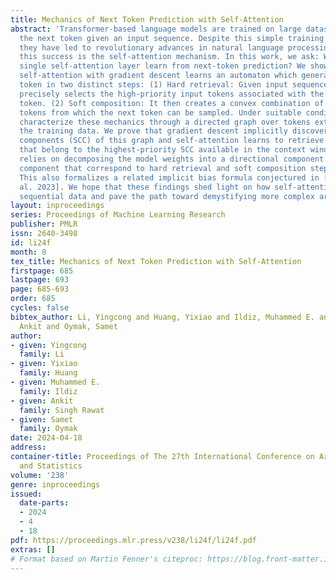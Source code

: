 ```yaml
---
title: Mechanics of Next Token Prediction with Self-Attention
abstract: 'Transformer-based language models are trained on large datasets to predict
  the next token given an input sequence. Despite this simple training objective,
  they have led to revolutionary advances in natural language processing. Underlying
  this success is the self-attention mechanism. In this work, we ask: What does a
  single self-attention layer learn from next-token prediction? We show that training
  self-attention with gradient descent learns an automaton which generates the next
  token in two distinct steps: (1) Hard retrieval: Given input sequence, self-attention
  precisely selects the high-priority input tokens associated with the last input
  token. (2) Soft composition: It then creates a convex combination of the high-priority
  tokens from which the next token can be sampled. Under suitable conditions, we rigorously
  characterize these mechanics through a directed graph over tokens extracted from
  the training data. We prove that gradient descent implicitly discovers the strongly-connected
  components (SCC) of this graph and self-attention learns to retrieve the tokens
  that belong to the highest-priority SCC available in the context window. Our theory
  relies on decomposing the model weights into a directional component and a finite
  component that correspond to hard retrieval and soft composition steps respectively.
  This also formalizes a related implicit bias formula conjectured in [Tarzanagh et
  al. 2023]. We hope that these findings shed light on how self-attention processes
  sequential data and pave the path toward demystifying more complex architectures.'
layout: inproceedings
series: Proceedings of Machine Learning Research
publisher: PMLR
issn: 2640-3498
id: li24f
month: 0
tex_title: Mechanics of Next Token Prediction with Self-Attention
firstpage: 685
lastpage: 693
page: 685-693
order: 685
cycles: false
bibtex_author: Li, Yingcong and Huang, Yixiao and Ildiz, Muhammed E. and Singh Rawat,
  Ankit and Oymak, Samet
author:
- given: Yingcong
  family: Li
- given: Yixiao
  family: Huang
- given: Muhammed E.
  family: Ildiz
- given: Ankit
  family: Singh Rawat
- given: Samet
  family: Oymak
date: 2024-04-18
address:
container-title: Proceedings of The 27th International Conference on Artificial Intelligence
  and Statistics
volume: '238'
genre: inproceedings
issued:
  date-parts:
  - 2024
  - 4
  - 18
pdf: https://proceedings.mlr.press/v238/li24f/li24f.pdf
extras: []
# Format based on Martin Fenner's citeproc: https://blog.front-matter.io/posts/citeproc-yaml-for-bibliographies/
---
```

